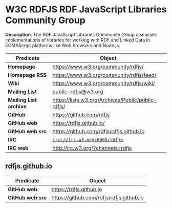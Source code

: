 
# W3C RDFJS RDF JavaScript Libraries Community Group

**Description**: The RDF JavaScript Libraries Community Group discusses implementations of libraries for working with RDF and Linked Data in ECMAScript platforms like Web browsers and Node.js.

| Predicate | Object |
|-----------|--------|
| **Homepage** | https://www.w3.org/community/rdfjs/
| **Homepage RSS** | https://www.w3.org/community/rdfjs/feed/
| **Wiki** | https://www.w3.org/community/rdfjs/wiki/
| **Mailing List** | public-rdfjs@w3.org
| **Mailing List archive** | https://lists.w3.org/Archives/Public/public-rdfjs/
| **GitHub** | https://github.com/rdfjs
| **GitHub web** | https://rdfjs.github.io/
| **GitHub web src** | https://github.com/rdfjs/rdfjs.github.io
| **IRC** | [`irc://irc.w3.org:6665/rdfjs`](irc://irc.w3.org:6665/rdfjs)
| **IRC web** | http://irc.w3.org/?channels=rdfjs

## rdfjs.github.io
| Predicate | Object |
|-----------|--------|
| **GitHub web** | https://rdfjs.github.io
| **GitHub web src** | https://github.com/rdfjs/rdfjs.github.io
